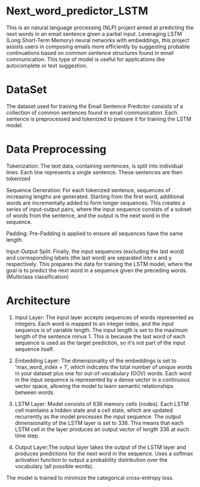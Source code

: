 # Next_word_predictor_LSTM
This is an natural language processing (NLP) project aimed at predicting the next words in an email sentence given a partial input. Leveraging LSTM (Long Short-Term Memory) neural networks with embeddings, this project assists users in composing emails more efficiently by suggesting probable continuations based on common sentence structures found in email communication. This type of model is useful for applications like autocomplete or text suggestion.

# DataSet
The dataset used for training the Email Sentence Predictor consists of a collection of common sentences found in email communication. Each sentence is preprocessed and tokenized to prepare it for training the LSTM model.

# Data Preprocessing
Tokenization: The text data, containing sentences, is split into individual lines. Each line represents a single sentence. These sentences are then tokenized

Sequence Generation: For each tokenized sentence, sequences of increasing lengths are generated. Starting from the first word, additional words are incrementally added to form longer sequences. This creates a series of input-output pairs, where the input sequence consists of a subset of words from the sentence, and the output is the next word in the sequence.

Padding: Pre-Padding is applied to ensure all sequences have the same length.

Input-Output Split: Finally, the input sequences (excluding the last word) and corresponding labels (the last word) are separated into x and y respectively. This prepares the data for training the LSTM model, where the goal is to predict the next word in a sequence given the preceding words.(Multiclass classification)


# Architecture
1. Input Layer: The input layer accepts sequences of words represented as integers. Each word is mapped to an integer index, and the input sequence is of variable length.
The input length is set to the maximum length of the sentence minus 1. This is because the last word of each sequence is used as the target prediction, so it's not part of the input sequence itself.

2. Embedding Layer: The dimensionality of the embeddings is set to 'max_word_index + 1', which indicates the total number of unique words in your dataset plus one for out-of-vocabulary (OOV) words.
Each word in the input sequence is represented by a dense vector in a continuous vector space, allowing the model to learn semantic relationships between words.

3. LSTM Layer: Model consists of 636 memory cells (nodes). Each LSTM cell maintains a hidden state and a cell state, which are updated recurrently as the model processes the input sequence.
The output dimensionality of the LSTM layer is set to 336. This means that each LSTM cell in the layer produces an output vector of length 336 at each time step.

4. Output Layer:The output layer takes the output of the LSTM layer and produces predictions for the next word in the sequence. Uses a softmax activation function to output a probability distribution over the vocabulary (all possible words).

The model is trained to minimize the categorical cross-entropy loss.



